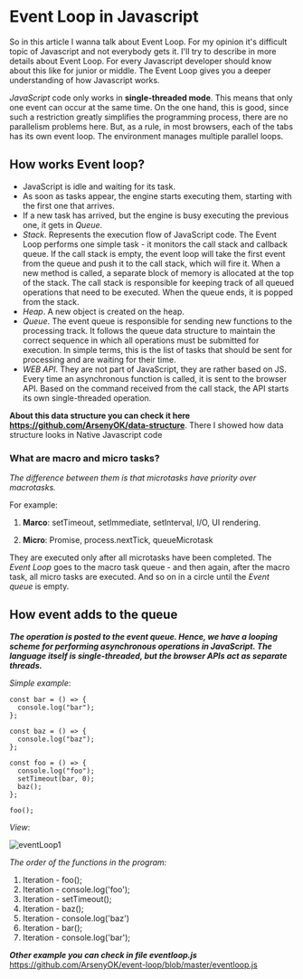 # Event Loop in Javascript

So in this article I wanna talk about Event Loop. For my opinion it's difficult topic of Javascript and not everybody gets it. I'll try
to describe in more details about Event Loop. For every Javascript developer should know about this like for junior or middle.
The Event Loop gives you a deeper understanding of how Javascript works.

_JavaScript_ code only works in **single-threaded mode**. This means that only one event can occur at the same time. On the one hand, this is good, since such a restriction greatly simplifies the programming process, there are no parallelism problems here. But, as a rule, in most browsers, each of the tabs has its own event loop. The environment manages multiple parallel loops.

## How works Event loop?

- JavaScript is idle and waiting for its task.
- As soon as tasks appear, the engine starts executing them, starting with the first one that arrives.
- If a new task has arrived, but the engine is busy executing the previous one, it gets in _Queue_.
- _Stack_. Represents the execution flow of JavaScript code. The Event Loop performs one simple task - it monitors the call stack and callback queue. If the call stack is empty, the event loop will take the first event from the queue and push it to the call stack, which will fire it. When a new method is called, a separate block of memory is allocated at the top of the stack. The call stack is responsible for keeping track of all queued operations that need to be executed. When the queue ends, it is popped from the stack.
- _Heap_. A new object is created on the heap.
- _Queue_. The event queue is responsible for sending new functions to the processing track. It follows the queue data structure to maintain the correct sequence in which all operations must be submitted for execution. In simple terms, this is the list of tasks that should be sent for processing and are waiting for their time.
- _WEB API_. They are not part of JavaScript, they are rather based on JS. Every time an asynchronous function is called, it is sent to the browser API. Based on the command received from the call stack, the API starts its own single-threaded operation.

**About this data structure you can check it here https://github.com/ArsenyOK/data-structure**. There I showed how data structure looks in Native Javascript code

### What are macro and micro tasks?

_The difference between them is that microtasks have priority over macrotasks._

For example:

1. **Marco**: setTimeout, setImmediate, setInterval, I/O, UI rendering.

2. **Micro**: Promise, process.nextTick, queueMicrotask

They are executed only after all microtasks have been completed. The _Event Loop_ goes to the macro task queue - and then again, after the macro task, all micro tasks are executed. And so on in a circle until the _Event queue_ is empty.

## How event adds to the queue

**_The operation is posted to the event queue. Hence, we have a looping scheme for performing asynchronous operations in JavaScript. The language itself is single-threaded, but the browser APIs act as separate threads._**

_Simple example_:

```high-light
const bar = () => {
  console.log("bar");
};

const baz = () => {
  console.log("baz");
};

const foo = () => {
  console.log("foo");
  setTimeout(bar, 0);
  baz();
};

foo();
```

_View_:

![eventLoop1](https://user-images.githubusercontent.com/43606985/210100044-9ea253ec-8ad2-46fe-ab0f-173793d41ade.PNG)

_The order of the functions in the program:_

1. Iteration - foo();
2. Iteration - console.log('foo');
3. Iteration - setTimeout();
4. Iteration - baz();
5. Iteration - console.log('baz')
6. Iteration - bar();
7. Iteration - console.log('bar');

***Other example you can check in file eventloop.js*** https://github.com/ArsenyOK/event-loop/blob/master/eventloop.js
